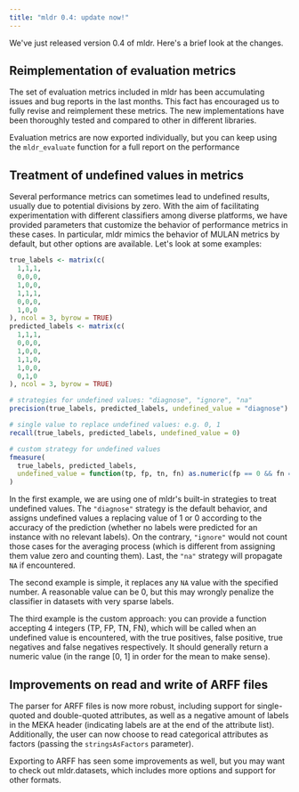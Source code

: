 ```yaml
---
title: "mldr 0.4: update now!"
---
```


We've just released version 0.4 of mldr. Here's a brief look at the changes.

## Reimplementation of evaluation metrics

The set of evaluation metrics included in mldr has been accumulating issues and bug reports in the last months. This fact has encouraged us to fully revise and reimplement these metrics. The new implementations have been thoroughly tested and compared to other in different libraries.

Evaluation metrics are now exported individually, but you can keep using the `mldr_evaluate` function for a full report on the performance 

## Treatment of undefined values in metrics

Several performance metrics can sometimes lead to undefined results, usually due to potential divisions by zero. With the aim of facilitating experimentation with different classifiers among diverse platforms, we have provided parameters that customize the behavior of performance metrics in these cases. In particular, mldr mimics the behavior of MULAN metrics by default, but other options are available. Let's look at some examples:

~~~R
true_labels <- matrix(c(
  1,1,1,
  0,0,0,
  1,0,0,
  1,1,1,
  0,0,0,
  1,0,0
), ncol = 3, byrow = TRUE)
predicted_labels <- matrix(c(
  1,1,1,
  0,0,0,
  1,0,0,
  1,1,0,
  1,0,0,
  0,1,0
), ncol = 3, byrow = TRUE)

# strategies for undefined values: "diagnose", "ignore", "na"
precision(true_labels, predicted_labels, undefined_value = "diagnose")

# single value to replace undefined values: e.g. 0, 1
recall(true_labels, predicted_labels, undefined_value = 0)

# custom strategy for undefined values
fmeasure(
  true_labels, predicted_labels,
  undefined_value = function(tp, fp, tn, fn) as.numeric(fp == 0 && fn == 0)
)
~~~

In the first example, we are using one of mldr's built-in strategies to treat undefined values. The `"diagnose"` strategy is the default behavior, and assigns undefined values a replacing value of 1 or 0 according to the accuracy of the prediction (whether no labels were predicted for an instance with no relevant labels). On the contrary, `"ignore"` would not count those cases for the averaging process (which is different from assigning them value zero and counting them). Last, the `"na"` strategy will propagate `NA` if encountered.

The second example is simple, it replaces any `NA` value with the specified number. A reasonable value can be 0, but this may wrongly penalize the classifier in datasets with very sparse labels.

The third example is the custom approach: you can provide a function accepting 4 integers (TP, FP, TN, FN), which will be called when an undefined value is encountered, with the true positives, false positive, true negatives and false negatives respectively. It should generally return a numeric value (in the range [0, 1] in order for the mean to make sense).

## Improvements on read and write of ARFF files

The parser for ARFF files is now more robust, including support for single-quoted and double-quoted attributes, as well as a negative amount of labels in the MEKA header (indicating labels are at the end of the attribute list). Additionally, the user can now choose to read categorical attributes as factors (passing the `stringsAsFactors` parameter).

Exporting to ARFF has seen some improvements as well, but you may want to check out mldr.datasets, which includes more options and support for other formats.
<!--stackedit_data:
eyJoaXN0b3J5IjpbLTE5OTA0MDcyMTRdfQ==
-->